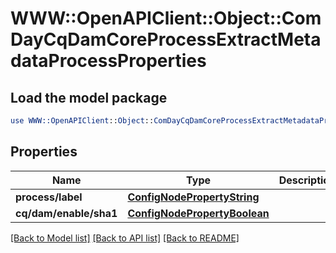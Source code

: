 # WWW::OpenAPIClient::Object::ComDayCqDamCoreProcessExtractMetadataProcessProperties

## Load the model package
```perl
use WWW::OpenAPIClient::Object::ComDayCqDamCoreProcessExtractMetadataProcessProperties;
```

## Properties
Name | Type | Description | Notes
------------ | ------------- | ------------- | -------------
**process/label** | [**ConfigNodePropertyString**](ConfigNodePropertyString.md) |  | [optional] 
**cq/dam/enable/sha1** | [**ConfigNodePropertyBoolean**](ConfigNodePropertyBoolean.md) |  | [optional] 

[[Back to Model list]](../README.md#documentation-for-models) [[Back to API list]](../README.md#documentation-for-api-endpoints) [[Back to README]](../README.md)


